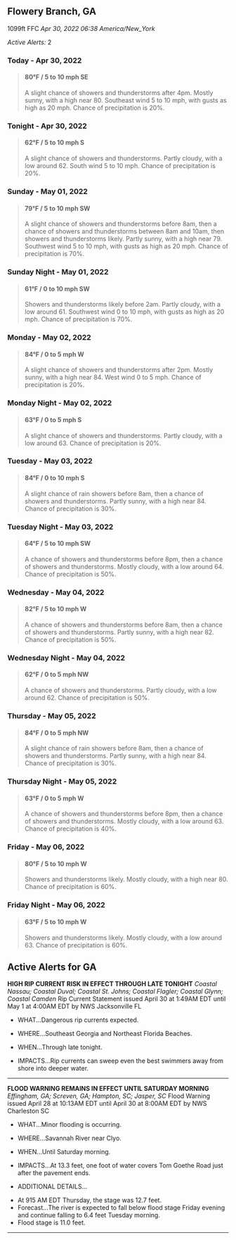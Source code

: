 ## Flowery Branch, GA
1099ft
FFC
*Apr 30, 2022 06:38 America/New_York*

*Active Alerts:* 2
### Today - Apr 30, 2022
> #### **80&deg;F** / 5 to 10 mph SE
> A slight chance of showers and thunderstorms after 4pm. Mostly sunny, with a high near 80. Southeast wind 5 to 10 mph, with gusts as high as 20 mph. Chance of precipitation is 20%.

### Tonight - Apr 30, 2022
> #### **62&deg;F** / 5 to 10 mph S
> A slight chance of showers and thunderstorms. Partly cloudy, with a low around 62. South wind 5 to 10 mph. Chance of precipitation is 20%.

### Sunday - May 01, 2022
> #### **79&deg;F** / 5 to 10 mph SW
> A slight chance of showers and thunderstorms before 8am, then a chance of showers and thunderstorms between 8am and 10am, then showers and thunderstorms likely. Partly sunny, with a high near 79. Southwest wind 5 to 10 mph, with gusts as high as 20 mph. Chance of precipitation is 70%.

### Sunday Night - May 01, 2022
> #### **61&deg;F** / 0 to 10 mph SW
> Showers and thunderstorms likely before 2am. Partly cloudy, with a low around 61. Southwest wind 0 to 10 mph, with gusts as high as 20 mph. Chance of precipitation is 70%.

### Monday - May 02, 2022
> #### **84&deg;F** / 0 to 5 mph W
> A slight chance of showers and thunderstorms after 2pm. Mostly sunny, with a high near 84. West wind 0 to 5 mph. Chance of precipitation is 20%.

### Monday Night - May 02, 2022
> #### **63&deg;F** / 0 to 5 mph S
> A slight chance of showers and thunderstorms. Partly cloudy, with a low around 63. Chance of precipitation is 20%.

### Tuesday - May 03, 2022
> #### **84&deg;F** / 0 to 10 mph S
> A slight chance of rain showers before 8am, then a chance of showers and thunderstorms. Partly sunny, with a high near 84. Chance of precipitation is 30%.

### Tuesday Night - May 03, 2022
> #### **64&deg;F** / 5 to 10 mph SW
> A chance of showers and thunderstorms before 8pm, then a chance of showers and thunderstorms. Mostly cloudy, with a low around 64. Chance of precipitation is 50%.

### Wednesday - May 04, 2022
> #### **82&deg;F** / 5 to 10 mph W
> A chance of showers and thunderstorms before 8am, then a chance of showers and thunderstorms. Partly sunny, with a high near 82. Chance of precipitation is 50%.

### Wednesday Night - May 04, 2022
> #### **62&deg;F** / 0 to 5 mph NW
> A chance of showers and thunderstorms. Partly cloudy, with a low around 62. Chance of precipitation is 50%.

### Thursday - May 05, 2022
> #### **84&deg;F** / 0 to 5 mph NW
> A slight chance of rain showers before 8am, then a chance of showers and thunderstorms. Partly sunny, with a high near 84. Chance of precipitation is 30%.

### Thursday Night - May 05, 2022
> #### **63&deg;F** / 0 to 5 mph W
> A chance of showers and thunderstorms before 8pm, then a chance of showers and thunderstorms. Mostly cloudy, with a low around 63. Chance of precipitation is 40%.

### Friday - May 06, 2022
> #### **80&deg;F** / 5 to 10 mph W
> Showers and thunderstorms likely. Mostly cloudy, with a high near 80. Chance of precipitation is 60%.

### Friday Night - May 06, 2022
> #### **63&deg;F** / 5 to 10 mph W
> Showers and thunderstorms likely. Mostly cloudy, with a low around 63. Chance of precipitation is 60%.

## Active Alerts for GA

**HIGH RIP CURRENT RISK IN EFFECT THROUGH LATE TONIGHT**
*Coastal Nassau; Coastal Duval; Coastal St. Johns; Coastal Flagler; Coastal Glynn; Coastal Camden*
Rip Current Statement issued April 30 at 1:49AM EDT until May 1 at 4:00AM EDT by NWS Jacksonville FL
* WHAT...Dangerous rip currents expected.

* WHERE...Southeast Georgia and Northeast Florida Beaches.

* WHEN...Through late tonight.

* IMPACTS...Rip currents can sweep even the best swimmers away
from shore into deeper water.
---

**FLOOD WARNING REMAINS IN EFFECT UNTIL SATURDAY MORNING**
*Effingham, GA; Screven, GA; Hampton, SC; Jasper, SC*
Flood Warning issued April 28 at 10:13AM EDT until April 30 at 8:00AM EDT by NWS Charleston SC
* WHAT...Minor flooding is occurring.

* WHERE...Savannah River near Clyo.

* WHEN...Until Saturday morning.

* IMPACTS...At 13.3 feet, one foot of water covers Tom Goethe Road
just after the pavement ends.

* ADDITIONAL DETAILS...
- At 915 AM EDT Thursday, the stage was 12.7 feet.
- Forecast...The river is expected to fall below flood stage
Friday evening and continue falling to 6.4 feet Tuesday
morning.
- Flood stage is 11.0 feet.
---

